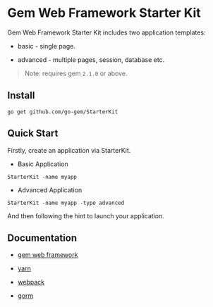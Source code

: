 Gem Web Framework Starter Kit
=============================

Gem Web Framework Starter Kit includes two application templates:

- basic - single page.

- advanced - multiple pages, session, database etc.

> Note: requires gem `2.1.0` or above.


## Install

```
go get github.com/go-gem/StarterKit
```


## Quick Start

Firstly, create an application via StarterKit.

- Basic Application

```
StarterKit -name myapp
```

- Advanced Application

```
StarterKit -name myapp -type advanced
```

And then following the hint to launch your application.


## Documentation

- [gem web framework](https://github.com/go-gem/gem)

- [yarn](https://yarnpkg.com/)

- [webpack](https://webpack.js.org)

- [gorm](http://jinzhu.me/gorm/)

